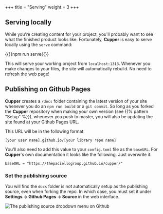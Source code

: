 +++
title = "Serving"
weight = 3
+++

## Serving locally

While you're creating content for your project, you'll probably want to see what the finished product looks like. Fortunately, **Cupper** is easy to serve locally using the `serve` command:

{{<cmd>}}npm run serve{{</cmd>}}

This will serve your working project from `localhost:1313`. Whenever you make changes to your files, the site will automatically rebuild. No need to refresh the web page!

## Publishing on Github Pages

**Cupper** creates a `/docs` folder containing the latest version of your site whenever you do an `npm run build` or a `git commit`. So long as you forked the **Cupper** repository when making your own version (see {{% pattern "Setup" %}}), whenever you push to master, you will also be updating the site found at your Github Pages URL.

This URL will be in the following format:

```
[your user name].github.io/[your library repo name]
```

You'll also need to add this value to your `config.toml` file as the `baseURL`. For **Cupper**'s own documentation it looks like the following. Just overwrite it.

```
baseURL = "https://thepaciellogroup.github.io/cupper/"
```

### Set the publishing source

You will find the `docs` folder is not automatically setup as the publishing source, even when forking the repo. In which case, you must set it under  **Settings → Github Pages → Source** in the web interface.

![The publishing source dropdown menu on Github](/images/serve_from_docs.png)
